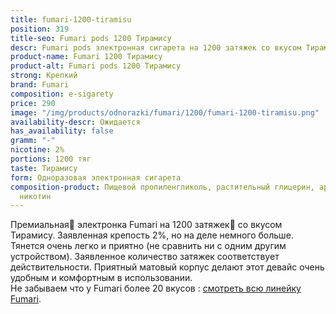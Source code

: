 ```yaml
---
title: fumari-1200-tiramisu
position: 319
title-seo: Fumari pods 1200 Тирамису
descr: Fumari pods электронная сигарета на 1200 затяжек со вкусом Тирамису
product-name: Fumari 1200 Тирамису
product-alt: Fumari pods 1200 Тирамису
strong: Крепкий
brand: Fumari
composition: e-sigarety
price: 290
image: "/img/products/odnorazki/fumari/1200/fumari-1200-tiramisu.png"
availability-descr: Ожидается
has_availability: false
gramm: "-"
nicotine: 2%
portions: 1200 тяг
taste: Тирамису
form: Одноразовая электронная сигарета
composition-product: Пищевой пропиленгликоль, растительный глицерин, ароматизатор,
  никотин
---
```


Премиальная🥇 электронка Fumari на 1200 затяжек💨 со вкусом Тирамису. Заявленная крепость 2%, но на деле немного больше. Тянется очень легко и приятно (не сравнить ни с одним другим устройством). Заявленное количество затяжек соответствует действительности. Приятный матовый корпус делают этот девайс очень удобным и комфортным в использовании.<br>
Не забываем что у Fumari более 20 вкусов : [смотреть всю линейку Fumari](/fumari).